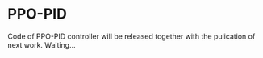 # PPO-PID
Code of PPO-PID controller will be released together with the pulication of next work.
Waiting...
